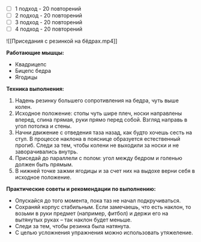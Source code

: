 - [ ] 1 подход - 20 повторений
- [ ] 2 подход - 20 повторений
- [ ] 3 подход - 20 повторений
- [ ] 4 подход - 20 повторений

![[Приседания с резинкой на бёдрах.mp4]]

**Работающие мышцы:**

-   Квадрицепс
-   Бицепс бедра
-   Ягодицы

**Техника выполнения:**

1.  Надень резинку большего сопротивления на бедра, чуть выше колен.
2.  Исходное положение: стопы чуть шире плеч, носки направлены вперед, спина прямая, руки прямо перед собой. Взгляд направь в угол потолка и стены.
3.  Начни движение с отведения таза назад, как будто хочешь сесть на стул. В процессе наклона в пояснице образуется естественный прогиб. Следи за тем, чтобы колени не выходили за носки и не заворачивались внутрь.
4.  Приседай до параллели с полом: угол между бедром и голенью должен быть прямым.
5.  В нижней точке зажми ягодицы и за счет них на выдохе верни себя в исходное положение.

**Практические советы и рекомендации по выполнению:**

-   Опускайся до того момента, пока таз не начал подкручиваться.
-   Сохраняй корпус стабильным. Если замечаешь, что есть наклон, то возьми в руки предмет (например, фитбол) и держи его на вытянутых руках – так наклон будет меньше.
-   Следи за тем, чтобы резинка была натянута.
-   С целью усложнения упражнения можно использовать утяжеление.

